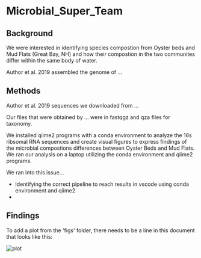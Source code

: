 # Microbial_Super_Team


## Background

We were interested in identifying species compostion from Oyster beds and Mud Flats (Great Bay, NH) and how their compostion in the two communites differ within the same body of water. 

Author et al. 2019 assembled the genome of ... 

## Methods

Author et al. 2019 sequences we downloaded from ...

Our files that were obtained by ... were in fastqgz and qza files for taxonomy.

We installed qiime2 programs with a conda environment to analyze the 16s ribsomal RNA sequences and create visual figures to express findings of the microbial compostions differences between Oyster Beds and Mud Flats. We ran our analysis on a laptop utilizing the conda environment and qiime2 programs.

We ran into this issue...

- Identifying the correct pipeline to reach results in vscode using conda environment and qiime2
-



## Findings

To add a plot from the 'figs' folder, there needs to be a line in this document that looks like this:

![plot](figures/plotfile.png)
